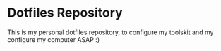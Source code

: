 # Dotfiles Repository

This is my personal dotfiles repository, to configure my toolskit and my configure my computer ASAP :)